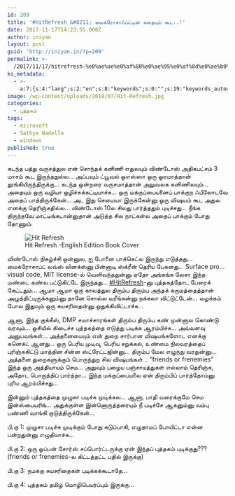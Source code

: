 ```yaml
---
id: 209
title: '#HitRefresh &#8211; மைக்ரோசாஃப்ட்டின் கதையும் கூட..!'
date: 2017-11-17T14:23:55.000Z
author: iniyan
layout: post
guid: 'http://iniyan.in/?p=209'
permalink: >-
  /2017/11/17/hitrefresh-%e0%ae%ae%e0%af%88%e0%ae%95%e0%af%8d%e0%ae%b0%e0%af%8b%e0%ae%9a%e0%ae%be%e0%ae%83%e0%ae%aa%e0%af%8d%e0%ae%9f%e0%af%8d%e0%ae%9f%e0%ae%bf%e0%ae%a9%e0%af%8d-%e0%ae%95%e0%ae%a4%e0%af%88/
ks_metadata:
  - >-
    a:7:{s:4:"lang";s:2:"en";s:8:"keywords";s:0:"";s:19:"keywords_autoupdate";i:1;s:11:"description";s:0:"";s:22:"description_autoupdate";i:1;s:5:"title";s:0:"";s:6:"robots";s:12:"index,follow";}
image: /wp-content/uploads/2018/07/Hit-Refresh.jpg
categories:
  - புத்தகம்
tags:
  - microsoft
  - Sathya Nadella
  - windows
published: true
---
```



<p class="has-drop-cap">
  கடந்த பத்து வருசத்துல என் சொந்தக் கனிணி எதுலயும் விண்டோஸ் அதிகபட்சம் 3 மாசம் கூட இருந்ததுல்ல… அப்பவும் ட்யூவல் ஓஎஸ்ஸா ஒரு ஓரமாத்தான் தூங்கியிருந்திருக்கு… கடந்த ஒன்றரை வருசமாத்தான் அலுவலக கனிணிலயும்… அதையும் ஒரு வழியா ஒழிச்சுக்கட்டியாச்சு… ஒரு மக்குப்பையனைப் பாக்குற ஃபீலோடவே அதைப் பாத்திருக்கேன்… அட இது செமையா இருக்கேன்னு ஒரு விஷயம் கூட அதுல எனக்கு தெரிஞ்சதில்ல… விண்டோஸ் 10ல சிலது பார்த்ததும் புடிச்சது… நீங்க திருந்தவே மாட்டீங்கடான்னுதான் அடுத்த சில நாட்கள்ல அதைப் பாக்கும் போது தோணும்.
</p>

<!--more-->

<figure class="wp-block-image"><img src="/wp-content/uploads/2018/07/Hit-Refresh.jpg" alt="Hit Refresh" class="wp-image-210" srcset="/wp-content/uploads/2018/07/Hit-Refresh.jpg 634w, /wp-content/uploads/2018/07/Hit-Refresh-198x300.jpg 198w" sizes="(max-width: 634px) 100vw, 634px" /><figcaption>Hit Refresh -English Edition Book Cover</figcaption></figure> 

விண்டோஸ் நிகழ்ச்சி ஒன்னுல, ஐ போனை பாக்கெட்ல இருந்து எடுத்தது… மைக்ரோசாப்ட் லவ்ஸ் லினக்ஸ்னு பின்னாடி ஸ்க்ரீன் தெரிய பேசுனது… Surface pro… visual code, MIT license-ல் வெளிவந்ததுன்னு ஏதோ அங்கங்க லேசா இந்த மண்டை கண்ல பட்டுகிட்டே இருந்தது…&nbsp;[#HitRefresh](https://www.facebook.com/hashtag/hitrefresh?source=feed_text)-னு புத்தகத்தோட பேரைக் கேட்டதும்… ஆமா ஆமா ஒரு காலத்துல திரும்ப திரும்ப அந்தக் கருமத்தைத்தான் அழுத்திட்டிருக்கனும்னு தானே சொல்ல வரீங்கன்னு நக்கலா விட்டுட்டேன்… வழக்கம் போல இதுவும் ஒரு சுயசரிதைன்னு ஒதுக்கிவிட்டாச்சு…

ஆனா, இந்த குக்கீஸ், DMP சமாச்சாரங்கள் திரும்ப திரும்ப கண் முன்னால கொண்டு வரவும்… ஓசியில் கிடைச்ச புத்தகத்தை எடுத்து படிக்க ஆரம்பிச்சு… அவ்வளவு அனுபவங்கள்… அத்தனையையும் என் துறை சார்பான விஷயங்களோட எனக்கு கனெக்ட் ஆனது… ஒரு பெரிய முடிவு, பெரிய சறுக்கல், உண்மை நிலவரத்தைப் புரிஞ்சுகிட்டு மாத்தின சின்ன ஸ்ட்ரேட்டஜின்னு… திரும்ப மேல எழுந்து வரதுன்னு… அத்தனை துறைகளுக்கும் பொருந்துற சில விஷயங்கள்… “friends or frenemies” இந்த ஒரு அத்தியாயம் செம… அதுவும் பழைய பஞ்சாயத்துகள் எல்லாம் தெரிஞ்சு, அதோட பொருத்திப் பார்த்தா… இந்த மக்குப்பையலை ஏன் திரும்பிப் பார்த்தோம்னு புரிய ஆரம்பிச்சது…

இன்னும் புத்தகத்தை முழுசா படிச்சு முடிக்கல… ஆனா, பாதி வரைக்குமே செம இன்ஸ்பையரிங்… அதுக்குள்ள இன்னொருத்தரையும் நீ படிச்சே ஆகனும்னு வம்பு பண்ணி வாங்கி குடுத்திருக்கேன்…

<p class="has-background has-small-font-size has-very-light-gray-background-color">
  பி.கு 1: முழுசா படிச்சு முடிக்கும் போது கடுப்பாகி, எழுதாமப் போயிட்டா என்ன பன்றதுன்னு எழுதியாச்சு…
</p>

<p class="has-background has-small-font-size has-cyan-bluish-gray-background-color">
  பி.கு 2: ஒரு ஓப்பன் சோர்ஸ் சப்பொர்ட்டருக்கு ஏன் இந்தப் புத்தகம் புடிக்குது??? (friends or frenemies-ல கிட்டத்தட்ட பதில் இருக்கு)
</p>

<p class="has-background has-small-font-size has-very-light-gray-background-color">
  பி.கு 3: நமக்கு சுயசரிதைகள் புடிக்கக்கூடாதே…
</p>

<p class="has-background has-small-font-size has-pale-cyan-blue-background-color">
  பி.கு 4: புத்தகம் தமிழ் மொழிபெயர்ப்பும் இருக்கு…
</p>

